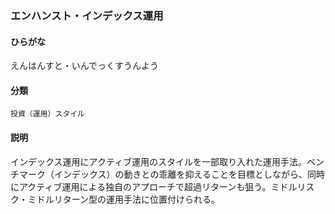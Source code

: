 <div style="display:none;">

## [あ行](securities-terms?id=あ行)

</div>

### エンハンスト・インデックス運用

#### ひらがな

えんはんすと・いんでっくすうんよう

#### 分類

`投資（運用）スタイル`

#### 説明

インデックス運用にアクティブ運用のスタイルを一部取り入れた運用手法。ベンチマーク（インデックス）の動きとの乖離を抑えることを目標としながら、同時にアクティブ運用による独自のアプローチで超過リターンも狙う。ミドルリスク・ミドルリターン型の運用手法に位置付けられる。

<div style="display:none;">

## [か行](securities-terms?id=か行)
## [さ行](securities-terms?id=さ行)
## [た行](securities-terms?id=た行)
## [な行](securities-terms?id=な行)
## [は行](securities-terms?id=は行)
## [ま行](securities-terms?id=ま行)
## [や行](securities-terms?id=や行)
## [ら行](securities-terms?id=ら行)
## [わ行](securities-terms?id=わ行)
## [英数字・記号](securities-terms?id=英数字・記号)

</div>

